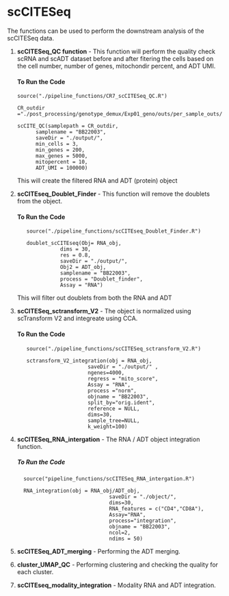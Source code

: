 # scCITESeq
 
The functions can be used to perform the downstream analysis of the scCITESeq data.
1. **scCITESeq_QC function** - This function will perform the quality check scRNA and scADT dataset before and after fitering the cells based on the cell number, number of genes, mitochondir percent, and ADT UMI.

   #### To Run the Code
       source("./pipeline_functions/CR7_scCITESeq_QC.R")

       CR_outdir ="./post_processing/genotype_demux/Exp01_geno/outs/per_sample_outs/Exp01_geno

       scCITE_QC(samplepath = CR_outdir,
             samplename = "BB22003",
             saveDir = "./output/",
             min_cells = 3,
             min_genes = 200,
             max_genes = 5000,
             mitopercent = 10,
             ADT_UMI = 100000)

   This will create the filtered RNA and ADT (protein) object
   
3. **scCITEseq_Doublet_Finder** - This function will remove the doublets from the object.

   #### To Run the Code
          source("./pipeline_functions/scCITEseq_Doublet_Finder.R")

          doublet_scCITEseq(Obj= RNA_obj,
                     dims = 30,
                     res = 0.8,
                     saveDir = "./output/",
                     Obj2 = ADT_obj,
                     samplename = "BB22003",
                     process = "Doublet_finder",
                     Assay = "RNA")

   This will filter out doublets from both the RNA and ADT
   
4. **scCITESeq_sctransform_V2** - The object is normalized using scTransform V2 and integreate using CCA.

   #### To Run the Code
          source("./pipeline_functions/scCITESeq_sctransform_V2.R")

          sctransform_V2_integration(obj = RNA_obj,
                              saveDir = "./output/" ,
                              ngenes=4000,
                              regress = "mito_score",
                              Assay = "RNA",
                              process ="norm",
                              objname = "BB22003",
                              split_by="orig.ident",
                              reference = NULL,
                              dims=30,
                              sample_tree=NULL,
                              k_weight=100)

5. **scCITESeq_RNA_intergation** - The RNA / ADT object integration function.

   ##### To Run the Code
         source("pipeline_functions/scCITESeq_RNA_intergation.R")

         RNA_integration(obj = RNA_obj/ADT_obj,
                                     saveDir = "./object/",
                                     dims=30,
                                     RNA_features = c("CD4","CD8A"), 
                                     Assay="RNA",
                                     process="integration",
                                     objname = "BB22003",
                                     ncol=2,
                                     ndims = 50)
   
9. **scCITESeq_ADT_merging** - Performing the ADT merging.
10. **cluster_UMAP_QC** - Performing clustering and checking the quality for each cluster.
11. **scCITEseq_modality_integration** -  Modality RNA and ADT integration.
